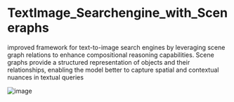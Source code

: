# TextImage_Searchengine_with_Sceneraphs
 improved framework for text-to-image search engines by leveraging scene graph relations to enhance compositional reasoning capabilities. Scene graphs provide a structured representation of objects and their relationships, enabling the model better to capture spatial and contextual nuances in textual queries

 ![image](https://github.com/user-attachments/assets/8fd177a3-13b2-42f3-a998-a2e4ff432b65)
